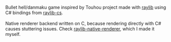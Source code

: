 Bullet hell/danmaku game inspired by Touhou project made with [raylib](https://github.com/raysan5/raylib) using C# bindings from [raylib-cs](https://github.com/raylib-cs/raylib-cs). <br><br>
Native renderer backend written on C, because rendering directly with C# causes stuttering issues. Check [raylib-native-renderer](https://github.com/ryhunwashere/raylib-native-renderer), which I made it myself.

